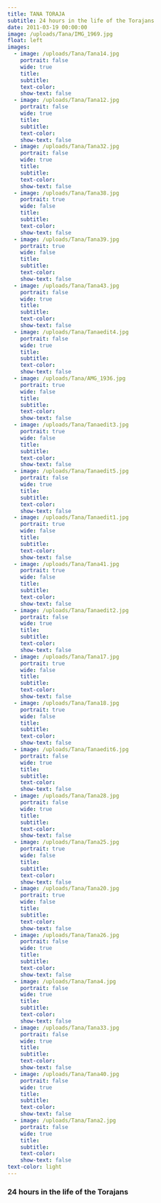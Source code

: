 ```yaml
---
title: TANA TORAJA
subtitle: 24 hours in the life of the Torajans
date: 2011-03-19 00:00:00
image: /uploads/Tana/IMG_1969.jpg
float: left
images:
  - image: /uploads/Tana/Tana14.jpg
    portrait: false
    wide: true
    title:
    subtitle:
    text-color:
    show-text: false
  - image: /uploads/Tana/Tana12.jpg
    portrait: false
    wide: true
    title:
    subtitle:
    text-color:
    show-text: false
  - image: /uploads/Tana/Tana32.jpg
    portrait: false
    wide: true
    title:
    subtitle:
    text-color:
    show-text: false
  - image: /uploads/Tana/Tana38.jpg
    portrait: true
    wide: false
    title:
    subtitle:
    text-color:
    show-text: false
  - image: /uploads/Tana/Tana39.jpg
    portrait: true
    wide: false
    title:
    subtitle:
    text-color:
    show-text: false
  - image: /uploads/Tana/Tana43.jpg
    portrait: false
    wide: true
    title:
    subtitle:
    text-color:
    show-text: false
  - image: /uploads/Tana/Tanaedit4.jpg
    portrait: false
    wide: true
    title:
    subtitle:
    text-color:
    show-text: false
  - image: /uploads/Tana/AMG_1936.jpg
    portrait: true
    wide: false
    title:
    subtitle:
    text-color:
    show-text: false
  - image: /uploads/Tana/Tanaedit3.jpg
    portrait: true
    wide: false
    title:
    subtitle:
    text-color:
    show-text: false
  - image: /uploads/Tana/Tanaedit5.jpg
    portrait: false
    wide: true
    title:
    subtitle:
    text-color:
    show-text: false
  - image: /uploads/Tana/Tanaedit1.jpg
    portrait: true
    wide: false
    title:
    subtitle:
    text-color:
    show-text: false
  - image: /uploads/Tana/Tana41.jpg
    portrait: true
    wide: false
    title:
    subtitle:
    text-color:
    show-text: false
  - image: /uploads/Tana/Tanaedit2.jpg
    portrait: false
    wide: true
    title:
    subtitle:
    text-color:
    show-text: false
  - image: /uploads/Tana/Tana17.jpg
    portrait: true
    wide: false
    title:
    subtitle:
    text-color:
    show-text: false
  - image: /uploads/Tana/Tana18.jpg
    portrait: true
    wide: false
    title:
    subtitle:
    text-color:
    show-text: false
  - image: /uploads/Tana/Tanaedit6.jpg
    portrait: false
    wide: true
    title:
    subtitle:
    text-color:
    show-text: false
  - image: /uploads/Tana/Tana28.jpg
    portrait: false
    wide: true
    title:
    subtitle:
    text-color:
    show-text: false
  - image: /uploads/Tana/Tana25.jpg
    portrait: true
    wide: false
    title:
    subtitle:
    text-color:
    show-text: false
  - image: /uploads/Tana/Tana20.jpg
    portrait: true
    wide: false
    title:
    subtitle:
    text-color:
    show-text: false
  - image: /uploads/Tana/Tana26.jpg
    portrait: false
    wide: true
    title:
    subtitle:
    text-color:
    show-text: false
  - image: /uploads/Tana/Tana4.jpg
    portrait: false
    wide: true
    title:
    subtitle:
    text-color:
    show-text: false
  - image: /uploads/Tana/Tana33.jpg
    portrait: false
    wide: true
    title:
    subtitle:
    text-color:
    show-text: false
  - image: /uploads/Tana/Tana40.jpg
    portrait: false
    wide: true
    title:
    subtitle:
    text-color:
    show-text: false
  - image: /uploads/Tana/Tana2.jpg
    portrait: false
    wide: true
    title:
    subtitle:
    text-color:
    show-text: false
text-color: light
---
```



### 24 hours in the life of the Torajans